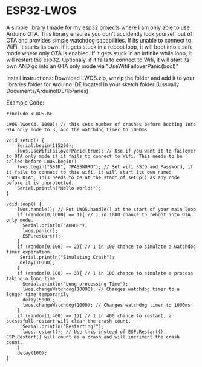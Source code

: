 # ESP32-LWOS
A simple library I made for my esp32 projects where I am only able to use Arduino OTA. This library ensures you don't accidently lock yourself out of OTA and provides simple watchdog capabilities.
If its unable to connect to WiFi, it starts its own.
If it gets stuck in a reboot loop, it will boot into a safe mode where only OTA is enabled.
If it gets stuck in an infinite while loop, it will restart the esp32.
Optionaly, if it fails to connect to Wifi, it will start its own AND go into an OTA only mode via "UseWifiFailoverPanic(bool)"

Install instructions:
Download LWOS.zip, wnzip the folder and add it to your libraries folder for Arduino IDE located In your sketch folder (Ussually Documents/ArduinoIDE/libraries)

Example Code:
```
#include <LWOS.h>

LWOS lwos(3, 1000); // this sets number of crashes before booting into OTA only mode to 3, and the watchdog timer to 1000ms

void setup() {
    Serial.begin(115200);
    lwos.UseWifiFailoverPanic(true); // Use if you want it to failover to OTA only mode if it fails to connect to Wifi. This needs to be called before LWOS.begin()
    lwos.begin("SSID", "PASSWORD"); // Set wifi SSID and Password, if it fails to connect to this wifi, it will start its own named "LWOS_OTA". This needs to be at the start of setup() as any code before it is unprotected.
    Serial.println("Hello World!");
}

void loop() {
    lwos.handle(); // Put LWOS.handle() at the start of your main loop
    if (random(0,1000) == 1){ // 1 in 1000 chance to reboot into OTA only mode.
      Serial.println("AHHHH");
      lwos.panic();
      ESP.restart();
    }
    if (random(0,100) == 2){ // 1 in 100 chance to simulate a watchdog timer expiration.
     Serial.println("Simulating Crash"); 
     delay(10000);
    }
    if (random(0,100) == 3){ // 1 in 100 chance to simulate a process taking a long time
      Serial.println("Long processing Time");
      lwos.changeWatchdog(10000); // Changes watchdog timer to a longer time temporarily
      delay(5000);
      lwos.changeWatchdog(1000); // Changes watchdog timer to 1000ms
    }
    if (random(1,400) == 1){ // 1 in 400 chance to restart, a sucsesfull restart will clear the crash count.
      Serial.println("Restarting!");
      lwos.restart(); // Use this instead of ESP.Restart(). ESP.Restart() will count as a crash and will incriment the crash count.
    }
    delay(100);
}
```
